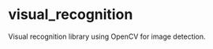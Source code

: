 visual_recognition
==================

Visual recognition library using OpenCV for image detection. 